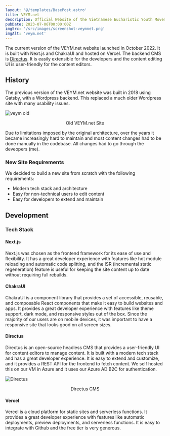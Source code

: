 ```yaml
---
layout: '@/templates/BasePost.astro'
title: VEYM.net
description: Official Website of the Vietnamese Eucharistic Youth Movement in the USA
pubDate: 2023-07-06T00:00:00Z
imgSrc: '/src/images/screenshot-veymnet.png'
imgAlt: 'veym.net'
---
```



The current version of the VEYM.net website launched in October 2022. It is built with Next.js and ChakraUI and hosted on Vercel. The backend CMS is [Directus](https://directus.io/). It is easily extensible for the developers and the content editing UI is user-friendly for the content editors.

## History

The previous version of the VEYM.net website was built in 2018 using Gatsby, with a Wordpress backend. This replaced a much older Wordpress site with many usability issues.

![veym old](/assets/images/posts/screenshot-veymold.png 'Old VEYM site')
<figcaption align="center">Old VEYM.net Site</figcaption>

Due to limitations imposed by the original architecture, over the years it became increasingly hard to maintain and most content changes had to be done manually in the codebase. All changes had to go through the deveopers (me).


### New Site Requirements

We decided to build a new site from scratch with the following requirements:
- Modern tech stack and architecture
- Easy for non-technical users to edit content
- Easy for developers to extend and maintain

## Development

### Tech Stack

#### Next.js

Next.js was chosen as the frontend framework for its ease of use and flexibility. It has a great developer experience with features like hot module reloading and automatic code splitting, and the ISR (incremental static regeneration) feature is useful for keeping the site content up to date without requiring full rebuilds.

#### ChakraUI

ChakraUI is a component library that provides a set of accessible, reusable, and composable React components that make it easy to build websites and apps. It provides a great developer experience with features like theme support, dark mode, and responsive styles out of the box. Since the majority of our users are on mobile devices, it was important to have a responsive site that looks good on all screen sizes.

#### Directus

Directus is an open-source headless CMS that provides a user-friendly UI for content editors to manage content. It is built with a modern tech stack and has a great developer experience. It is easy to extend and customize, and it provides a REST API for the frontend to fetch content. We self hosted this on our VM in Azure and it uses our Azure AD B2C for authentication.

![Directus](/assets/images/posts/screenshot-directus.png 'Directus')
<figcaption align="center">Directus CMS</figcaption>

#### Vercel

Vercel is a cloud platform for static sites and serverless functions. It provides a great developer experience with features like automatic deployments, preview deployments, and serverless functions. It is easy to integrate with Github and the free tier is very generous.